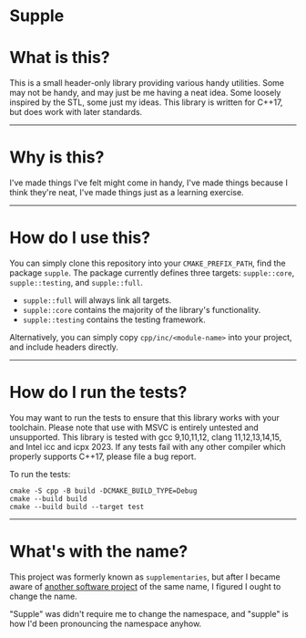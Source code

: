 # Supple

# What is this?

This is a small header-only library providing various handy utilities.
Some may not be handy, and may just be me having a neat idea.
Some loosely inspired by the STL, some just my ideas.
This library is written for C++17, but does work with later standards.

---

# Why is this?

I've made things I've felt might come in handy,
I've made things because I think they're neat,
I've made things just as a learning exercise.

---

# How do I use this?

You can simply clone this repository into your `CMAKE_PREFIX_PATH`,
find the package `supple`.
The package currently defines three targets: `supple::core`, `supple::testing`, and `supple::full`.

* `supple::full` will always link all targets.
* `supple::core` contains the majority of the library's functionality.
* `supple::testing` contains the testing framework.

Alternatively, you can simply copy `cpp/inc/<module-name>` into your project, and include headers directly.

---

# How do I run the tests?

You may want to run the tests to ensure that this library works with your toolchain.
Please note that use with MSVC is entirely untested and unsupported.
This library is tested with gcc 9,10,11,12, clang 11,12,13,14,15, and Intel icc and icpx 2023.
If any tests fail with any other compiler which properly supports C++17,
please file a bug report.

To run the tests:

```
cmake -S cpp -B build -DCMAKE_BUILD_TYPE=Debug
cmake --build build
cmake --build build --target test
```

---

# What's with the name?

This project was formerly known as `supplementaries`,
but after I became aware of [another software project](https://github.com/MehVahdJukaar/Supplementaries)
of the same name, I figured I ought to change the name.

"Supple" was didn't require me to change the namespace,
and "supple" is how I'd been pronouncing the namespace
anyhow.
